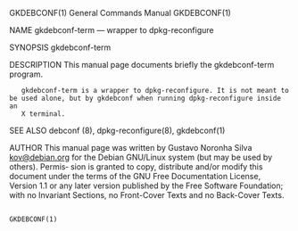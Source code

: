 GKDEBCONF(1)                                                  General Commands Manual                                                 GKDEBCONF(1)

NAME
       gkdebconf-term — wrapper to dpkg-reconfigure

SYNOPSIS
       gkdebconf-term

DESCRIPTION
       This manual page documents briefly the gkdebconf-term program.

       gkdebconf-term is a wrapper to dpkg-reconfigure. It is not meant to be used alone, but by gkdebconf when running dpkg-reconfigure inside an
       X terminal.

SEE ALSO
       debconf (8), dpkg-reconfigure(8), gkdebconf(1)

AUTHOR
       This manual page was written by Gustavo Noronha Silva kov@debian.org for the Debian GNU/Linux system (but may be used by others).   Permis‐
       sion  is  granted to copy, distribute and/or modify this document under the terms of the GNU Free Documentation License, Version 1.1 or any
       later version published by the Free Software Foundation; with no Invariant Sections, no Front-Cover Texts and no Back-Cover Texts.

                                                                                                                                      GKDEBCONF(1)
